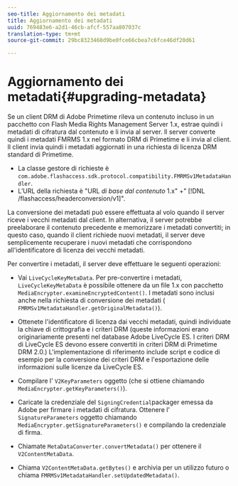 ```yaml
---
seo-title: Aggiornamento dei metadati
title: Aggiornamento dei metadati
uuid: 769483e6-a2d1-46cb-afcf-557aa807037c
translation-type: tm+mt
source-git-commit: 29bc8323460d9be0fce66cbea7c6fce46df20d61

---
```



# Aggiornamento dei metadati{#upgrading-metadata}

Se un client DRM di Adobe Primetime rileva un contenuto incluso in un pacchetto con Flash Media Rights Management Server 1.x, estrae quindi i metadati di cifratura dal contenuto e li invia al server. Il server converte quindi i metadati FMRMS 1.x nel formato DRM di Primetime e li invia al client. Il client invia quindi i metadati aggiornati in una richiesta di licenza DRM standard di Primetime.

* La classe gestore di richieste è `com.adobe.flashaccess.sdk.protocol.compatibility.FMRMSv1MetadataHandler`.
* L’URL della richiesta è &quot;URL *di base dal contenuto* 1.x&quot; +&quot; [!DNL /flashaccess/headerconversion/v1]&quot;.

La conversione dei metadati può essere effettuata al volo quando il server riceve i vecchi metadati dal client. In alternativa, il server potrebbe preelaborare il contenuto precedente e memorizzare i metadati convertiti; in questo caso, quando il client richiede nuovi metadati, il server deve semplicemente recuperare i nuovi metadati che corrispondono all&#39;identificatore di licenza dei vecchi metadati.

Per convertire i metadati, il server deve effettuare le seguenti operazioni:

* Vai `LiveCycleKeyMetaData`. Per pre-convertire i metadati, `LiveCycleKeyMetaData` è possibile ottenere da un file 1.x con pacchetto `MediaEncrypter.examineEncryptedContent()`. I metadati sono inclusi anche nella richiesta di conversione dei metadati ( `FMRMSv1MetadataHandler.getOriginalMetadata()`).

* Ottenete l&#39;identificatore di licenza dai vecchi metadati, quindi individuate la chiave di crittografia e i criteri DRM (queste informazioni erano originariamente presenti nel database Adobe LiveCycle ES. I criteri DRM di LiveCycle ES devono essere convertiti in criteri DRM di Primetime DRM 2.0.) L&#39;implementazione di riferimento include script e codice di esempio per la conversione dei criteri DRM e l&#39;esportazione delle informazioni sulle licenze da LiveCycle ES.
* Compilare l&#39; `V2KeyParameters` oggetto (che si ottiene chiamando `MediaEncrypter.getKeyParameters()`).

* Caricate la credenziale del `SigningCredential`packager emessa da Adobe per firmare i metadati di cifratura. Ottenere l&#39; `SignatureParameters` oggetto chiamando `MediaEncrypter.getSignatureParameters()` e compilando la credenziale di firma.

* Chiamate `MetaDataConverter.convertMetadata()` per ottenere il `V2ContentMetaData`.

* Chiama `V2ContentMetaData.getBytes()` e archivia per un utilizzo futuro o chiama `FMRMSv1MetadataHandler.setUpdatedMetadata()`.


